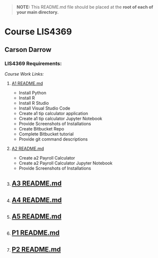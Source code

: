 > **NOTE:** This README.md file should be placed at the **root of each of your main directory.**

# Course LIS4369

## Carson Darrow

### LIS4369 Requirements:

*Course Work Links:*

1. [A1 README.md](a1/README.md "My A1 README.md file")
    - Install Python
    - Install R
    - Install R Studio
    - Install Visual Studio Code
    - Create a1 tip calculator application 
    - Create a1 tip calculator Jupyter Notebook
    - Provide Screenshots of Installations
    - Create Bitbucket Repo
    - Complete Bitbucket tutorial
    - Provide git command descriptions 

2. [A2 README.md](a2/README.md "My A2 README.md file")
    - Create a2 Payroll Calculator
    - Create a2 Payroll Calculator Jupyter Notebook
    - Provide Screenshots of Installations
    
3. [A3 README.md](a3/README.md "My A3 README.md file")
    - 
    
4. [A4 README.md](a4/README.md "My A4 README.md file")
    - 
    
    
5. [A5 README.md](a5/README.md "My A5 README.md file")
    - 
    
    
6. [P1 README.md](p1/README.md "My p1 README.md file")
    - 

7. [P2 README.md](p2/README.md "My p2 README.md file")
    - 